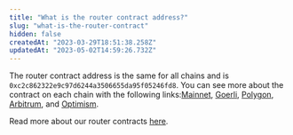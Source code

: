 ```yaml
---
title: "What is the router contract address?"
slug: "what-is-the-router-contract"
hidden: false
createdAt: "2023-03-29T18:51:38.258Z"
updatedAt: "2023-05-02T14:59:26.732Z"
---
```

The router contract address is the same for all chains and is `0xc2c862322e9c97d6244a3506655da95f05246fd8`. You can see more about the contract on each chain with the following links:[Mainnet](https://etherscan.io/address/0xC2c862322E9c97D6244a3506655DA95F05246Fd8#code), [Goerli](https://goerli.etherscan.io/address/0xc2c862322e9c97d6244a3506655da95f05246fd8#code), [Polygon](https://polygonscan.com/address/0xc2c862322e9c97d6244a3506655da95f05246fd8#code), [Arbitrum](https://arbiscan.io/address/0xc2c862322e9c97d6244a3506655da95f05246fd8#code), and [Optimism](https://optimistic.etherscan.io/address/0xc2c862322e9c97d6244a3506655da95f05246fd8#code).

Read more about our router contracts [here](https://docs.reservoir.tools/docs/security-and-smart-contract-audits).
